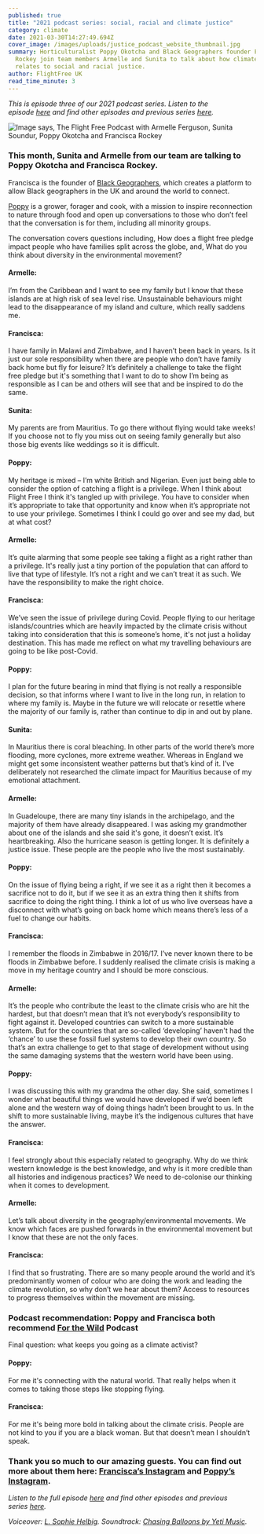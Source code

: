 ```yaml
---
published: true
title: "2021 podcast series: social, racial and climate justice"
category: climate
date: 2021-03-30T14:27:49.694Z
cover_image: /images/uploads/justice_podcast_website_thumbnail.jpg
summary: Horticulturalist Poppy Okotcha and Black Geographers founder Francisca
  Rockey join team members Armelle and Sunita to talk about how climate justice
  relates to social and racial justice.
author: FlightFree UK
read_time_minute: 3
---
```

*This is episode three of our 2021 podcast series. Listen to the episode [here](https://flightfreeuk.podbean.com/e/2021-series-social-racial-and-climate-justice/) and find other episodes and previous series [here](https://flightfree.co.uk/podcast).*

![Image says, The Flight Free Podcast with Armelle Ferguson, Sunita Soundur, Poppy Okotcha and Francisca Rockey](/images/uploads/poppyarmellesunitafrancisca.jpg)

### This month, Sunita and Armelle from our team are talking to Poppy Okotcha and Francisca Rockey. 

Francisca is the founder of [Black Geographers](https://www.blackgeographers.com/), which creates a platform to allow Black geographers in the UK and around the world to connect.

[Poppy](https://www.instagram.com/poppyokotcha/) is a grower, forager and cook, with a mission to inspire reconnection to nature through food and open up conversations to those who don’t feel that the conversation is for them, including all minority groups.

The conversation covers questions including, How does a flight free pledge impact people who have families split across the globe, and, What do you think about diversity in the environmental movement? 

#### Armelle:

I’m from the Caribbean and I want to see my family but I know that these islands are at high risk of sea level rise. Unsustainable behaviours might lead to the disappearance of my island and culture, which really saddens me.

#### Francisca:

I have family in Malawi and Zimbabwe, and I haven’t been back in years. Is it just our sole responsibility when there are people who don’t have family back home but fly for leisure? It’s definitely a challenge to take the flight free pledge but it's something that I want to do to show I’m being as responsible as I can be and others will see that and be inspired to do the same.

#### Sunita:

My parents are from Mauritius. To go there without flying would take weeks! If you choose not to fly you miss out on seeing family generally but also those big events like weddings so it is difficult.

#### Poppy:

My heritage is mixed – I’m white British and Nigerian. Even just being able to consider the option of catching a flight is a privilege. When I think about Flight Free I think it's tangled up with privilege. You have to consider when it’s appropriate to take that opportunity and know when it’s appropriate not to use your privilege. Sometimes I think I could go over and see my dad, but at what cost?

#### Armelle:

It’s quite alarming that some people see taking a flight as a right rather than a privilege. It's really just a tiny portion of the population that can afford to live that type of lifestyle. It’s not a right and we can’t treat it as such. We have the responsibility to make the right choice.

#### Francisca:

We’ve seen the issue of privilege during Covid. People flying to our heritage islands/countries which are heavily impacted by the climate crisis without taking into consideration that this is someone’s home, it's not just a holiday destination. This has made me reflect on what my travelling behaviours are going to be like post-Covid. 

#### Poppy:

I plan for the future bearing in mind that flying is not really a responsible decision, so that informs where I want to live in the long run, in relation to where my family is. Maybe in the future we will relocate or resettle where the majority of our family is, rather than continue to dip in and out by plane.

#### Sunita:

In Mauritius there is coral bleaching. In other parts of the world there’s more flooding, more cyclones, more extreme weather. Whereas in England we might get some inconsistent weather patterns but that’s kind of it. I’ve deliberately not researched the climate impact for Mauritius because of my emotional attachment.

#### Armelle:

In Guadeloupe, there are many tiny islands in the archipelago, and the majority of them have already disappeared. I was asking my grandmother about one of the islands and she said it's gone, it doesn’t exist. It’s heartbreaking. Also the hurricane season is getting longer. It is definitely a justice issue. These people are the people who live the most sustainably.

#### Poppy:

On the issue of flying being a right, if we see it as a right then it becomes a sacrifice not to do it, but if we see it as an extra thing then it shifts from sacrifice to doing the right thing. I think a lot of us who live overseas have a disconnect with what’s going on back home which means there’s less of a fuel to change our habits.

#### Francisca:

I remember the floods in Zimbabwe in 2016/17. I’ve never known there to be floods in Zimbabwe before. I suddenly realised the climate crisis is making a move in my heritage country and I should be more conscious.

#### Armelle:

It’s the people who contribute the least to the climate crisis who are hit the hardest, but that doesn’t mean that it’s not everybody’s responsibility to fight against it. Developed countries can switch to a more sustainable system. But for the countries that are so-called ‘developing’ haven't had the ‘chance’ to use these fossil fuel systems to develop their own country. So that’s an extra challenge to get to that stage of development without using the same damaging systems that the western world have been using. 

#### Poppy:

I was discussing this with my grandma the other day. She said, sometimes I wonder what beautiful things we would have developed if we’d been left alone and the western way of doing things hadn’t been brought to us. In the shift to more sustainable living, maybe it’s the indigenous cultures that have the answer. 

#### Francisca:

I feel strongly about this especially related to geography. Why do we think western knowledge is the best knowledge, and why is it more credible than all histories and indigenous practices? We need to de-colonise our thinking when it comes to development.

#### Armelle:

Let’s talk about diversity in the geography/environmental movements. We know which faces are pushed forwards in the environmental movement but I know that these are not the only faces. 

#### Francisca:

I find that so frustrating. There are so many people around the world and it’s predominantly women of colour who are doing the work and leading the climate revolution, so why don’t we hear about them? Access to resources to progress themselves within the movement are missing. 

### Podcast recommendation: Poppy and Francisca both recommend [For the Wild](https://forthewild.world/listen) Podcast

Final question: what keeps you going as a climate activist?

#### Poppy:

For me it's connecting with the natural world. That really helps when it comes to taking those steps like stopping flying.

#### Francisca:

For me it's being more bold in talking about the climate crisis. People are not kind to you if you are a black woman. But that doesn’t mean I shouldn’t speak. 

### Thank you so much to our amazing guests. You can find out more about them here: [Francisca’s Instagram](https://www.instagram.com/franrockey/) and [Poppy’s Instagram](https://www.instagram.com/poppyokotcha/).

*Listen to the full episode [here](https://flightfreeuk.podbean.com/e/2021-series-social-racial-and-climate-justice/) and find other episodes and previous series [here](https://flightfree.co.uk/podcast).*

*Voiceover: [L. Sophie Helbig](https://lshelbig.com/main/). Soundtrack: [Chasing Balloons by Yeti Music](https://uppbeat.io/track/yeti-music/chasing-balloons).*
